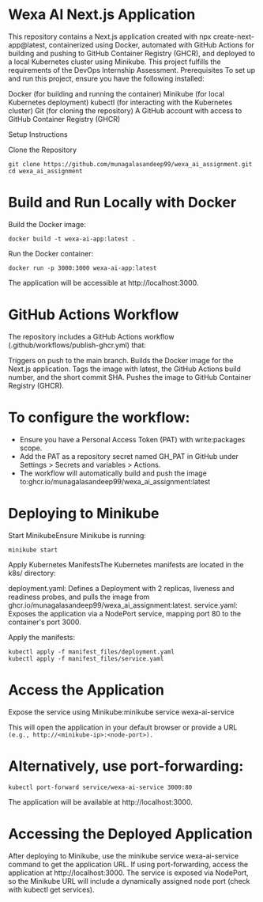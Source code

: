 # Wexa AI Next.js Application
This repository contains a Next.js application created with npx create-next-app@latest, containerized using Docker, automated with GitHub Actions for building and pushing to GitHub Container Registry (GHCR), and deployed to a local Kubernetes cluster using Minikube. This project fulfills the requirements of the DevOps Internship Assessment.
Prerequisites
To set up and run this project, ensure you have the following installed:


Docker (for building and running the container)
Minikube (for local Kubernetes deployment)
kubectl (for interacting with the Kubernetes cluster)
Git (for cloning the repository)
A GitHub account with access to GitHub Container Registry (GHCR)

Setup Instructions

Clone the Repository
```shell
git clone https://github.com/munagalasandeep99/wexa_ai_assignment.git
cd wexa_ai_assignment
```


# Build and Run Locally with Docker

Build the Docker image:
```shell
docker build -t wexa-ai-app:latest .
```

Run the Docker container:
```shell
docker run -p 3000:3000 wexa-ai-app:latest
```
The application will be accessible at http://localhost:3000.



# GitHub Actions Workflow
The repository includes a GitHub Actions workflow (.github/workflows/publish-ghcr.yml) that:

Triggers on push to the main branch.
Builds the Docker image for the Next.js application.
Tags the image with latest, the GitHub Actions build number, and the short commit SHA.
Pushes the image to GitHub Container Registry (GHCR).

# To configure the workflow:

- Ensure you have a Personal Access Token (PAT) with write:packages scope.
- Add the PAT as a repository secret named GH_PAT in GitHub under Settings > Secrets and variables > Actions.
- The workflow will automatically build and push the image to:ghcr.io/munagalasandeep99/wexa_ai_assignment:latest



# Deploying to Minikube

Start MinikubeEnsure Minikube is running:
```shell
minikube start
```

Apply Kubernetes ManifestsThe Kubernetes manifests are located in the k8s/ directory:

deployment.yaml: Defines a Deployment with 2 replicas, liveness and readiness probes, and pulls the image from ghcr.io/munagalasandeep99/wexa_ai_assignment:latest.
service.yaml: Exposes the application via a NodePort service, mapping port 80 to the container's port 3000.

Apply the manifests:
```shell
kubectl apply -f manifest_files/deployment.yaml
kubectl apply -f manifest_files/service.yaml
```

# Access the Application

Expose the service using Minikube:minikube service wexa-ai-service

This will open the application in your default browser or provide a URL ```(e.g., http://<minikube-ip>:<node-port>).```
# Alternatively, use port-forwarding:
```shell
kubectl port-forward service/wexa-ai-service 3000:80
```
The application will be available at http://localhost:3000.



# Accessing the Deployed Application

After deploying to Minikube, use the minikube service wexa-ai-service command to get the application URL.
If using port-forwarding, access the application at http://localhost:3000.
The service is exposed via NodePort, so the Minikube URL will include a dynamically assigned node port (check with kubectl get services).


